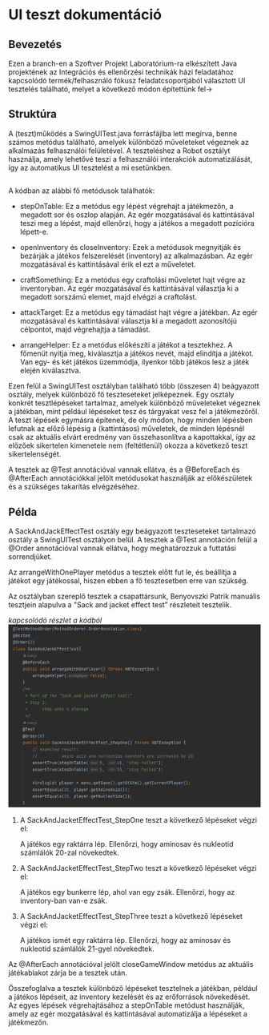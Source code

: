 # UI teszt dokumentáció

## Bevezetés
Ezen a branch-en a Szoftver Projekt Laboratórium-ra elkészített Java projektének az Integrációs és ellenőrzési technikák házi feladatához kapcsolódó termék/felhasználó fókusz feladatcsoportjából választott UI tesztelés található, melyet a következő módon építettünk fel->

## Struktúra

A (teszt)működés a  SwingUITest.java forrásfájlba lett megírva, benne számos metódus található, amelyek különböző műveleteket végeznek az alkalmazás felhasználói felületével. A teszteléshez a Robot osztályt használja, amely lehetővé teszi a felhasználói interakciók automatizálását, így az automatikus UI tesztelést a mi esetünkben.

## 

A kódban az alábbi fő metódusok találhatók:

* stepOnTable: Ez a metódus egy lépést végrehajt a játékmezőn, a megadott sor és oszlop alapján. Az egér mozgatásával és kattintásával teszi meg a lépést, majd ellenőrzi, hogy a játékos a megadott pozícióra lépett-e.

* openInventory és closeInventory: Ezek a metódusok megnyitják és bezárják a játékos felszerelését (inventory) az alkalmazásban. Az egér mozgatásával és kattintásával érik el ezt a műveletet.

* craftSomething: Ez a metódus egy craftolási műveletet hajt végre az inventoryban. Az egér mozgatásával és kattintásával választja ki a megadott sorszámú elemet, majd elvégzi a craftolást.

* attackTarget: Ez a metódus egy támadást hajt végre a játékban. Az egér mozgatásával és kattintásával választja ki a megadott azonosítójú célpontot, majd végrehajtja a támadást.

* arrangeHelper: Ez a metódus előkészíti a játékot a tesztekhez. A főmenüt nyitja meg, kiválasztja a játékos nevét, majd elindítja a játékot. Van egy- és két játékos üzemmódja, ilyenkor több játékos lesz a játék elején kiválasztva.

Ezen felül a SwingUITest osztályban található több (összesen 4) beágyazott osztály, melyek különböző fő teszteseteket jelképeznek. Egy osztály konkrét tesztlépéseket tartalmaz, amelyek különböző műveleteket végeznek a játékban, mint például lépéseket tesz és tárgyakat vesz fel a játékmezőről. A teszt lépések egymásra építenek, de oly módon, hogy minden lépésben lefutnak az előző lépésig a (kattintásos) műveletek, de minden lépésnél csak az aktuális elvárt eredmény van összehasonlítva a kapottakkal, így az előzőek sikertelen kimenetele nem (feltétlenül) okozza a következő teszt sikertelenségét.

A tesztek az @Test annotációval vannak ellátva, és a @BeforeEach és @AfterEach annotációkkal jelölt metódusokat használják az előkészületek és a szükséges takarítás elvégzéséhez.

## Példa

A SackAndJackEffectTest osztály egy beágyazott teszteseteket tartalmazó osztály a SwingUITest osztályon belül. A tesztek a @Test annotáción felül a @Order annotációval vannak ellátva, hogy meghatározzuk a futtatási sorrendjüket.

Az arrangeWithOnePlayer metódus a tesztek előtt fut le, és beállítja a játékot egy játékossal, hiszen ebben a fő tesztesetben erre van szükség.

Az osztályban szereplő tesztek a csapattársunk, Benyovszki Patrik manuális tesztjein alapulva a "Sack and jacket effect test" részleteit tesztelik. 

*kapcsolódó részlet a kódból*
![Példa](test.png)

1. A SackAndJacketEffectTest_StepOne teszt a következő lépéseket végzi el:

    A játékos egy raktárra lép.
    Ellenőrzi, hogy aminosav és nukleotid számlálók 20-zal növekedtek.

2. A SackAndJacketEffectTest_StepTwo teszt a következő lépéseket végzi el:

    A játékos egy bunkerre lép, ahol van egy zsák.
    Ellenőrzi, hogy az inventory-ban van-e zsák.

3. A SackAndJacketEffectTest_StepThree teszt a következő lépéseket végzi el:

    A játékos ismét egy raktárra lép.
    Ellenőrzi, hogy az aminosav és nukleotid számlálók 21-gyel növekedtek.

Az @AfterEach annotációval jelölt closeGameWindow metódus az aktuális játékablakot zárja be a tesztek után.

Összefoglalva a tesztek különböző lépéseket tesztelnek a játékban, például a játékos lépéseit, az inventory kezelését és az erőforrások növekedését. Az egyes lépések végrehajtásához a stepOnTable metódust használják, amely az egér mozgatásával és kattintásával automatizálja a lépéseket a játékmezőn.